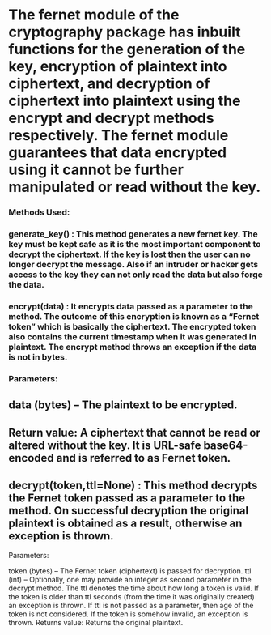 #  The fernet module of the cryptography package has inbuilt functions for the generation of the key, encryption of plaintext into ciphertext, and decryption of ciphertext into plaintext using the encrypt and decrypt methods respectively. The fernet module guarantees that data encrypted using it cannot be further manipulated or read without the key. #


### Methods Used:  ###

### generate_key() : This method generates a new fernet key. The key must be kept safe as it is the most important component to decrypt the ciphertext. If the key is lost then the user can no longer decrypt the message. Also if an intruder or hacker gets access to the key they can not only read the data but also forge the data.
### encrypt(data) : It encrypts data passed as a parameter to the method. The outcome of this encryption is known as a “Fernet token” which is basically the ciphertext. The encrypted token also contains the current timestamp when it was generated in plaintext. The encrypt method throws an exception if the data is not in bytes.

### Parameters: ###

## data (bytes) – The plaintext to be encrypted.
## Return value: A ciphertext that cannot be read or altered without the key. It is URL-safe base64-encoded and is referred to as Fernet token.

## decrypt(token,ttl=None) : This method decrypts the Fernet token passed as a parameter to the method. On successful decryption the original plaintext is obtained as a result, otherwise an exception is thrown.

Parameters:

token (bytes) – The Fernet token (ciphertext) is passed for decryption.
ttl (int) – Optionally, one may provide an integer as second parameter in the decrypt method. The ttl denotes the time about how long a token is valid. If the token is older than ttl seconds (from the time it was originally created) an exception is thrown. If ttl is not passed as a parameter, then age of the token is not considered. If the token is somehow invalid, an exception is thrown.
Returns value:  Returns the original plaintext.
